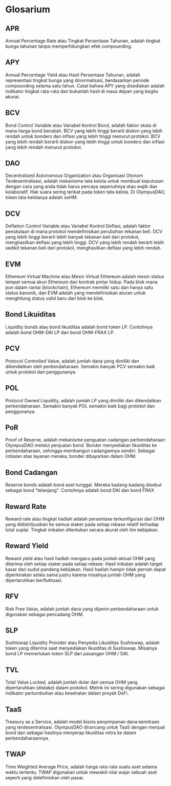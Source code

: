 # Glosarium

## APR

Annual Percentage Rate atau Tingkat Persentase Tahunan, adalah tingkat bunga tahunan tanpa memperhitungkan efek compounding.

## APY

Annual Percentage Yield atau Hasil Persentase Tahunan, adalah representasi tingkat bunga yang dinormalisasi, berdasarkan periode compounding selama satu tahun. Catat bahwa APY yang disediakan adalah indikator tingkat rata-rata dan bukanlah hasil di masa depan yang begitu akurat.

## BCV

Bond Control Variable atau Variabel Kontrol Bond, adalah faktor skala di mana harga bond berubah. BCV yang lebih tinggi berarti diskon yang lebih rendah untuk bonders dan inflasi yang lebih tinggi menurut protokol. BCV yang lebih rendah berarti diskon yang lebih tinggi untuk bonders dan inflasi yang lebih rendah menurut protokol.

## DAO

Decentralized Autonomous Organization atau Organisasi Otonom Terdesentralisasi, adalah mekanisme tata kelola untuk membuat keputusan dengan cara yang anda tidak harus percaya sepenuhnya atau wajib dan kolaboratif. Hak suara sering terikat pada token tata kelola. Di OlympusDAO, token tata kelolanya adalah soHM.

## DCV

Deflation Control Variable atau Variabel Kontrol Deflasi, adalah faktor penskalaan di mana protokol mendefinisikan perubahan tekanan beli. DCV yang lebih tinggi berarti lebih banyak tekanan beli dari protokol, menghasilkan deflasi yang lebih tinggi. DCV yang lebih rendah berarti lebih sedikit tekanan beli dari protokol, menghasilkan deflasi yang lebih rendah.

## EVM

Ethereum Virtual Machine atau Mesin Virtual Ethereum adalah mesin status tempat semua akun Ethereum dan kontrak pintar hidup. Pada blok mana pun dalam rantai \(blockchain\), Ethereum memiliki satu dan hanya satu status kanonik, dan EVM adalah yang mendefinisikan aturan untuk menghitung status valid baru dari blok ke blok.

## Bond Likuiditas 

Liquidity bonds atau bond likuiditas adalah bond token LP. Contohnya adalah bond OHM-DAI LP dan bond OHM-FRAX LP.

## PCV

Protocol Controlled Value, adalah jumlah dana yang dimiliki dan dikendalikan oleh perbendaharaan. Semakin banyak PCV semakin baik untuk protokol dan penggunanya.

## POL

Protocol Owned Liquidity, adalah jumlah LP yang dimiliki dan dikendalikan perbendaharaan. Semakin banyak POL semakin baik bagi protokol dan penggunanya.

## PoR

Proof of Reserve, adalah mekanisme penguatan cadangan perbendaharaan OlympusDAO melalui penjualan bond. Bonder menyediakan likuiditas ke perbendaharaan, sehingga membangun cadangannya sendiri. Sebagai imbalan atas layanan mereka, bonder dibayarkan dalam OHM.  


## Bond Cadangan

Reserve bonds adalah bond aset tunggal. Mereka kadang-kadang disebut sebagai bond "telanjang". Contohnya adalah bond DAI dan bond FRAX

## Reward Rate

Reward rate atau tingkat hadiah adalah persentase terkonfigurasi dari OHM yang didistribusikan ke semua staker pada setiap rebase relatif terhadap total suplai. Tingkat imbalan ditentukan secara akurat oleh tim kebijakan.

## Reward Yield

Reward yield atau hasil hadiah mengacu pada jumlah aktual OHM yang diterima oleh setiap staker pada setiap rebase. Hasil imbalan adalah target kasar dari sudut pandang kebijakan. Hasil hadiah hampir tidak pernah dapat diperkirakan selalu sama justru karena misalnya jumlah OHM yang dipertaruhkan berfluktuasi.

## RFV

Risk Free Value, adalah jumlah dana yang dijamin perbendaharaan untuk digunakan sebagai pencadang OHM.

## SLP

Sushiswap Liquidity Provider atau Penyedia Likuiditas Sushiswap, adalah token yang diterima saat menyediakan likuiditas di Sushiswap. Misalnya bond LP memerlukan token SLP dari pasangan OHM / DAI.

## TVL

Total Value Locked, adalah jumlah dolar dari semua OHM yang dipertaruhkan \(distake\) dalam protokol. Metrik ini sering digunakan sebagai indikator pertumbuhan atau kesehatan dalam proyek DeFi.  


## TaaS

Treasury as a Service, adalah model bisnis penyimpanan dana kemitraan yang terdesentralisasi. OlympusDAO dirancang untuk TaaS dengan menjual bond dan sebagai hasilnya menyerap likuiditas mitra ke dalam perbendaharaannya.

## TWAP

Time Weighted Average Price, adalah harga rata-rata suatu aset selama waktu tertentu. TWAP digunakan untuk mewakili nilai wajar sebuah aset seperti yang didefinisikan oleh pasar.  


